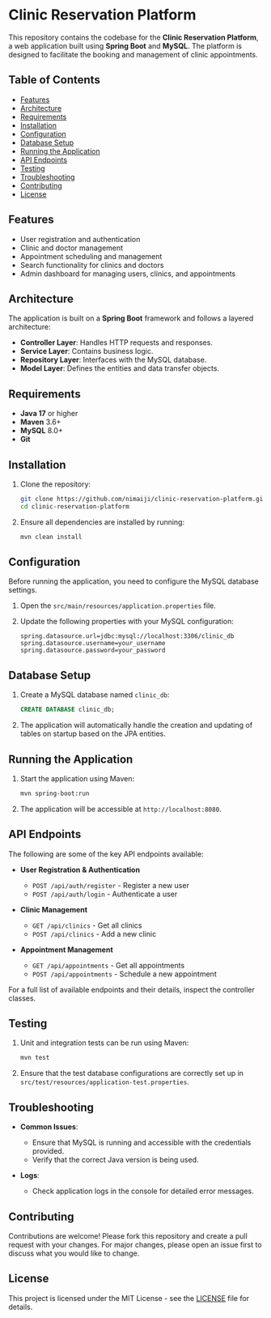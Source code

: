 # Clinic Reservation Platform

This repository contains the codebase for the **Clinic Reservation Platform**, a web application built using **Spring Boot** and **MySQL**. The platform is designed to facilitate the booking and management of clinic appointments.

## Table of Contents

- [Features](#features)
- [Architecture](#architecture)
- [Requirements](#requirements)
- [Installation](#installation)
- [Configuration](#configuration)
- [Database Setup](#database-setup)
- [Running the Application](#running-the-application)
- [API Endpoints](#api-endpoints)
- [Testing](#testing)
- [Troubleshooting](#troubleshooting)
- [Contributing](#contributing)
- [License](#license)

## Features

- User registration and authentication
- Clinic and doctor management
- Appointment scheduling and management
- Search functionality for clinics and doctors
- Admin dashboard for managing users, clinics, and appointments

## Architecture

The application is built on a **Spring Boot** framework and follows a layered architecture:

- **Controller Layer**: Handles HTTP requests and responses.
- **Service Layer**: Contains business logic.
- **Repository Layer**: Interfaces with the MySQL database.
- **Model Layer**: Defines the entities and data transfer objects.

## Requirements

- **Java 17** or higher
- **Maven** 3.6+ 
- **MySQL** 8.0+ 
- **Git**

## Installation

1. Clone the repository:

    ```bash
    git clone https://github.com/nimaiji/clinic-reservation-platform.git
    cd clinic-reservation-platform
    ```

2. Ensure all dependencies are installed by running:

    ```bash
    mvn clean install
    ```

## Configuration

Before running the application, you need to configure the MySQL database settings.

1. Open the `src/main/resources/application.properties` file.

2. Update the following properties with your MySQL configuration:

    ```properties
    spring.datasource.url=jdbc:mysql://localhost:3306/clinic_db
    spring.datasource.username=your_username
    spring.datasource.password=your_password
    ```

## Database Setup

1. Create a MySQL database named `clinic_db`:

    ```sql
    CREATE DATABASE clinic_db;
    ```

2. The application will automatically handle the creation and updating of tables on startup based on the JPA entities.

## Running the Application

1. Start the application using Maven:

    ```bash
    mvn spring-boot:run
    ```

2. The application will be accessible at `http://localhost:8080`.

## API Endpoints

The following are some of the key API endpoints available:

- **User Registration & Authentication**
  - `POST /api/auth/register` - Register a new user
  - `POST /api/auth/login` - Authenticate a user

- **Clinic Management**
  - `GET /api/clinics` - Get all clinics
  - `POST /api/clinics` - Add a new clinic

- **Appointment Management**
  - `GET /api/appointments` - Get all appointments
  - `POST /api/appointments` - Schedule a new appointment

For a full list of available endpoints and their details, inspect the controller classes.

## Testing

1. Unit and integration tests can be run using Maven:

    ```bash
    mvn test
    ```

2. Ensure that the test database configurations are correctly set up in `src/test/resources/application-test.properties`.

## Troubleshooting

- **Common Issues**:
  - Ensure that MySQL is running and accessible with the credentials provided.
  - Verify that the correct Java version is being used.

- **Logs**:
  - Check application logs in the console for detailed error messages.

## Contributing

Contributions are welcome! Please fork this repository and create a pull request with your changes. For major changes, please open an issue first to discuss what you would like to change.

## License

This project is licensed under the MIT License - see the [LICENSE](LICENSE) file for details.
